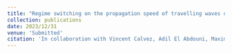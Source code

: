 ```yaml
---
title: "Regime switching on the propagation speed of travelling waves of some size-structured Myxobacteria population models"
collection: publications
date: 2023/12/31
venue: 'Submitted'
citation: 'In collaboration with Vincent Calvez, Adil El Abdouni, Maxime Estavoyer, Florence Hubert, Julien Olivier, and Magali Tournus.'
---
```

